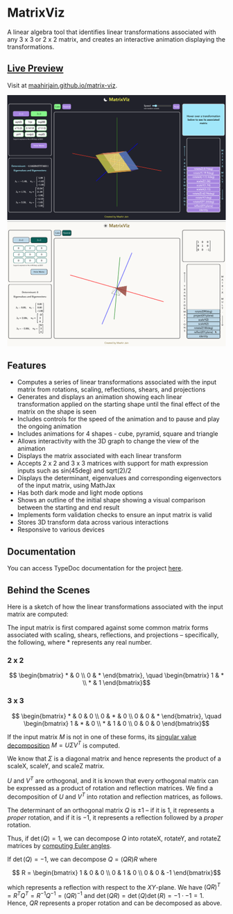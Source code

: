 # MatrixViz

A linear algebra tool that identifies linear transformations associated with any 3 x 3 or 2 x 2 matrix, and creates an interactive animation displaying the transformations.

## [Live Preview](https://maahirjain.github.io/matrix-viz/)
Visit at [maahirjain.github.io/matrix-viz](https://maahirjain.github.io/matrix-viz/).

![Dark mode screenshot](./screenshot_dark_mode.png)
![Light mode screenshot](./screenshot_light_mode.png)

## Features
- Computes a series of linear transformations associated with the input matrix from rotations, scaling, reflections, shears, and projections 
- Generates and displays an animation showing each linear transformation applied on the starting shape until the final effect of the matrix on the shape is seen 
- Includes controls for the speed of the animation and to pause and play the ongoing animation 
- Includes animations for 4 shapes - cube, pyramid, square and triangle
- Allows interactivity with the 3D graph to change the view of the animation 
- Displays the matrix associated with each linear transform 
- Accepts 2 x 2 and 3 x 3 matrices with support for math expression inputs such as sin(45deg) and sqrt(2)/2 
- Displays the determinant, eigenvalues and corresponding eigenvectors of the input matrix, using MathJax 
- Has both dark mode and light mode options 
- Shows an outline of the initial shape showing a visual comparison between the starting and end result 
- Implements form validation checks to ensure an input matrix is valid 
- Stores 3D transform data across various interactions 
- Responsive to various devices 

## Documentation
You can access TypeDoc documentation for the project [here](https://maahirjain.github.io/matrix-viz/docs/).

## Behind the Scenes
Here is a sketch of how the linear transformations associated with the input matrix are computed:

The input matrix is first compared against some common matrix forms associated with scaling, shears, reflections, and projections – specifically, the following, where $*$ represents any real number.

### 2 x 2
```math
  \begin{bmatrix} 
    * & 0 \\ 
    0 & * 
  \end{bmatrix},
  \quad
  \begin{bmatrix} 
    1 & * \\ 
    * & 1 
  \end{bmatrix}
```

### 3 x 3
```math
  \begin{bmatrix} 
    * & 0 & 0 \\ 
    0 & * & 0 \\
    0 & 0 & *
  \end{bmatrix},
  \quad
  \begin{bmatrix} 
    1 & * & 0 \\ 
    * & 1 & 0 \\
    0 & 0 & 0
  \end{bmatrix}
```

If the input matrix $M$ is not in one of these forms, its [singular value decomposition](https://en.wikipedia.org/wiki/Singular_value_decomposition) $M = U\Sigma V^T$ is computed.

We know that $\Sigma$ is a diagonal matrix and hence represents the product of a scaleX, scaleY, and scaleZ matrix.

$U$ and $V^T$ are orthogonal, and it is known that every orthogonal matrix can be expressed as a product of rotation and reflection matrices. We find a decomposition of $U$ and $V^T$ into rotation and reflection matrices, as follows.

The determinant of an orthogonal matrix $Q$ is $\pm 1$ – if it is $1$, it represents a _proper_ rotation, and if it is $-1$, it represents a reflection followed by a _proper_ rotation.

Thus, if $\det(Q) = 1$, we can decompose $Q$ into rotateX, rotateY, and rotateZ matrices by [computing Euler angles](https://eecs.qmul.ac.uk/%7Egslabaugh/publications/euler.pdf). 

If $\det(Q) = -1$, we can decompose $Q = (QR)R$ where 
```math
  R =  
  \begin{bmatrix} 
    1 & 0 & 0 \\ 
    0 & 1 & 0 \\
    0 & 0 & -1
  \end{bmatrix}
```
which represents a reflection with respect to the $XY$-plane. We have $(QR)^T = R^TQ^T = R^{-1}Q^{-1} = (QR)^{-1}$ and $\det(QR) = \det(Q)\det(R) = -1 \cdot -1 = 1$. Hence, $QR$ represents a proper rotation and can be decomposed as above.


